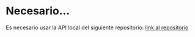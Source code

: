 # Necesario...
Es necesario usar la API local del siguiente repositorio: [link al repositorio](https://github.com/zacksPerez43/sbr-flask_api)
